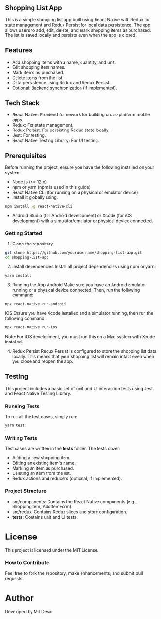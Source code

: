 ## Shopping List App

This is a simple shopping list app built using React Native with Redux for state management and Redux Persist for local data persistence. The app allows users to add, edit, delete, and mark shopping items as purchased. The list is saved locally and persists even when the app is closed.

## Features

- Add shopping items with a name, quantity, and unit.
- Edit shopping item names.
- Mark items as purchased.
- Delete items from the list.
- Data persistence using Redux and Redux Persist.
- Optional: Backend synchronization (if implemented).

## Tech Stack

- React Native: Frontend framework for building cross-platform mobile apps.
- Redux: For state management.
- Redux Persist: For persisting Redux state locally.
- Jest: For testing.
- React Native Testing Library: For UI testing.

## Prerequisites

Before running the project, ensure you have the following installed on your system:

- Node.js (>= 12.x)
- npm or yarn (npm is used in this guide)
- React Native CLI (for running on a physical or emulator device)
- Install it globally using:

```bash
npm install -g react-native-cli
```

- Android Studio (for Android development) or Xcode (for iOS development) with a simulator/emulator or physical device connected.

### Getting Started

1. Clone the repository

```bash
git clone https://github.com/yourusername/shopping-list-app.git
cd shopping-list-app
```

2. Install dependencies
   Install all project dependencies using npm or yarn:

```bash
yarn install
```

3. Running the App
   Android
   Make sure you have an Android emulator running or a physical device connected. Then, run the following command:

```bash
npx react-native run-android
```

iOS
Ensure you have Xcode installed and a simulator running, then run the following command:

```bash
npx react-native run-ios
```

Note: For iOS development, you must run this on a Mac system with Xcode installed.

4. Redux Persist
   Redux Persist is configured to store the shopping list data locally. This means that your shopping list will remain intact even when you close and reopen the app.

## Testing

This project includes a basic set of unit and UI interaction tests using Jest and React Native Testing Library.

### Running Tests

To run all the test cases, simply run:

```bash
yarn test
```

### Writing Tests

Test cases are written in the **tests** folder. The tests cover:

- Adding a new shopping item.
- Editing an existing item's name.
- Marking an item as purchased.
- Deleting an item from the list.
- Redux actions and reducers (optional, if implemented).

### Project Structure

- src/components: Contains the React Native components (e.g., ShoppingItem, AddItemForm).
- src/redux: Contains Redux slices and store configuration.
- **tests**: Contains unit and UI tests.

# License

This project is licensed under the MIT License.

### How to Contribute

Feel free to fork the repository, make enhancements, and submit pull requests.

# Author

Developed by Mit Desai
